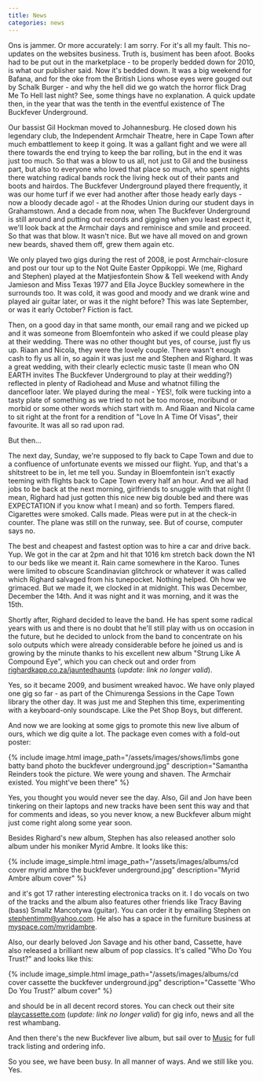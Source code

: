 ```yaml
---
title: News
categories: news
---
```


Ons is jammer. Or more accurately: I am sorry. For it's all my fault. This no-updates on the websites business. Truth is, busiment has been afoot. Books had to be put out in the marketplace - to be properly bedded down for 2010, is what our publisher said. Now it's bedded down. It was a big weekend for Bafana, and for the oke from the British Lions whose eyes were gouged out by Schalk Burger - and why the hell did we go watch the horror flick Drag Me To Hell last night? See, some things have no explanation. A quick update then, in the year that was the tenth in the eventful existence of The Buckfever Underground.

Our bassist Gil Hockman moved to Johannesburg. He closed down his legendary club, the Independent Armchair Theatre, here in Cape Town after much embattlement to keep it going. It was a gallant fight and we were all there towards the end trying to keep the bar rolling, but in the end it was just too much. So that was a blow to us all, not just to Gil and the business part, but also to everyone who loved that place so much, who spent nights there watching radical bands rock the living heck out of their pants and boots and hairdos. The Buckfever Underground played there frequently, it was our home turf if we ever had another after those heady early days - now a bloody decade ago! - at the Rhodes Union during our student days in Grahamstown. And a decade from now, when The Buckfever Underground is still around and putting out records and gigging when you least expect it, we'll look back at the Armchair days and reminisce and smile and proceed. So that was that blow. It wasn't nice. But we have all moved on and grown new beards, shaved them off, grew them again etc.

We only played two gigs during the rest of 2008, ie post Armchair-closure and post our tour up to the Not Quite Easter Oppikoppi. We (me, Righard and Stephen) played at the Matjiesfontein Show & Tell weekend with Andy Jamieson and Miss Texas 1977 and Ella Joyce Buckley somewhere in the surrounds too. It was cold, it was good and moody and we drank wine and played air guitar later, or was it the night before? This was late September, or was it early October? Fiction is fact.

Then, on a good day in that same month, our email rang and we picked up and it was someone from Bloemfontein who asked if we could please play at their wedding. There was no other thought but yes, of course, just fly us up. Riaan and Nicola, they were the lovely couple. There wasn't enough cash to fly us all in, so again it was just me and Stephen and Righard. It was a great wedding, with their clearly eclectic music taste (I mean who ON EARTH invites The Buckfever Underground to play at their wedding?) reflected in plenty of Radiohead and Muse and whatnot filling the dancefloor later. We played during the meal - YES!, folk were tucking into a tasty plate of something as we tried to not be too morose, moribund or morbid or some other words which start with m. And Riaan and Nicola came to sit right at the front for a rendition of "Love In A Time Of Visas", their favourite. It was all so rad upon rad.

But then...

The next day, Sunday, we're supposed to fly back to Cape Town and due to a confluence of unfortunate events we missed our flight. Yup, and that's a shitstreet to be in, let me tell you. Sunday in Bloemfontein isn't exactly teeming with flights back to Cape Town every half an hour. And we all had jobs to be back at the next morning, girlfriends to snuggle with that night (I mean, Righard had just gotten this nice new big double bed and there was EXPECTATION if you know what I mean) and so forth. Tempers flared. Cigarettes were smoked. Calls made. Pleas were put in at the check-in counter. The plane was still on the runway, see. But of course, computer says no.

The best and cheapest and fastest option was to hire a car and drive back. Yup. We got in the car at 2pm and hit that 1016 km stretch back down the N1 to our beds like we meant it. Rain came somewhere in the Karoo. Tunes were limited to obscure Scandinavian glitchrock or whatever it was called which Righard salvaged from his tunepocket. Nothing helped. Oh how we grimaced. But we made it, we clocked in at midnight. This was December, December the 14th. And it was night and it was morning, and it was the 15th.

Shortly after, Righard decided to leave the band. He has spent some radical years with us and there is no doubt that he'll still play with us on occasion in the future, but he decided to unlock from the band to concentrate on his solo outputs which were already considerable before he joined us and is growing by the minute thanks to his excellent new album "Strung Like A Compound Eye", which you can check out and order from [righardkapp.co.za/jauntedhaunts](http://www.righardkapp.co.za/jauntedhaunts) (_update: link no longer valid_).

Yes, so it became 2009, and busiment wreaked havoc. We have only played one gig so far - as part of the Chimurenga Sessions in the Cape Town library the other day. It was just me and Stephen this time, experimenting with a keyboard-only soundscape. Like the Pet Shop Boys, but different.

And now we are looking at some gigs to promote this new live album of ours, which we dig quite a lot. The package even comes with a fold-out poster:

{% include image.html
    image_path="/assets/images/shows/limbs gone batty band photo the buckfever underground.jpg"
    description="Samantha Reinders took the picture. We were young and shaven. The Armchair existed. You might've been there"
%}

Yes, you thought you would never see the day. Also, Gil and Jon have been tinkering on their laptops and new tracks have been sent this way and that for comments and ideas, so you never know, a new Buckfever album might just come right along some year soon.

Besides Righard's new album, Stephen has also released another solo album under his moniker Myrid Ambre. It looks like this:

{% include image_simple.html
    image_path="/assets/images/albums/cd cover myrid ambre the buckfever underground.jpg"
    description="Myrid Ambre album cover"
%}

and it's got 17 rather interesting electronica tracks on it. I do vocals on two of the tracks and the album also features other friends like Tracy Baving (bass) Smallz Mancotywa (guitar). You can order it by emailing Stephen on <stephentimm@yahoo.com>. He also has a space in the furniture business at [myspace.com/myridambre](https://myspace.com/myridambre).

Also, our dearly beloved Jon Savage and his other band, Cassette, have also released a brilliant new album of pop classics. It's called "Who Do You Trust?" and looks like this:

{% include image_simple.html
    image_path="/assets/images/albums/cd cover cassette the buckfever underground.jpg"
    description="Cassette 'Who Do You Trust?' album cover"
%}

and should be in all decent record stores. You can check out their site [playcassette.com](playcassette.com]) (_update: link no longer valid_) for gig info, news and all the rest whambang.

And then there's the new Buckfever live album, but sail over to <a href="{{ site.baseurl }}{% link _pages/music.md %}">Music</a> for full track listing and ordering info.

So you see, we have been busy. In all manner of ways. And we still like you. Yes.
